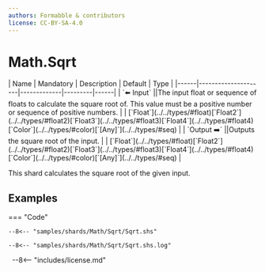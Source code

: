 ```yaml
---
authors: Formabble & contributors
license: CC-BY-SA-4.0
---
```



# Math.Sqrt

<div class="sh-parameters" markdown="1">
| Name | Mandatory | Description | Default | Type |
|------|---------------------|-------------|---------|------|
| `⬅️ Input` ||The input float or sequence of floats to calculate the square root of. This value must be a positive number or sequence of positive numbers. | | [`Float`](../../types/#float)[`Float2`](../../types/#float2)[`Float3`](../../types/#float3)[`Float4`](../../types/#float4)[`Color`](../../types/#color)[`[Any]`](../../types/#seq) |
| `Output ➡️` ||Outputs the square root of the input. | | [`Float`](../../types/#float)[`Float2`](../../types/#float2)[`Float3`](../../types/#float3)[`Float4`](../../types/#float4)[`Color`](../../types/#color)[`[Any]`](../../types/#seq) |

</div>

This shard calculates the square root of the given input.

## Examples

=== "Code"

  ```x86asm linenums="1"
  --8<-- "samples/shards/Math/Sqrt/Sqrt.shs"
  ```

  ```
  --8<-- "samples/shards/Math/Sqrt/Sqrt.shs.log"
  ```
&nbsp;
--8<-- "includes/license.md"

